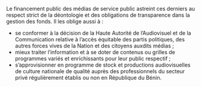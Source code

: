 Le financement public des médias de service public astreint ces derniers au respect strict de la déontologie et des obligations de transparence dans la gestion des fonds. Il les oblige aussi à :
- se conformer à la décision de la Haute Autorité de l’Audiovisuel et de la Communication relative à l’accès équitable des partis politiques, des autres forces vives de la Nation et des citoyens auxdits médias ;
- mieux traiter l’information et à se doter de contenus ou grilles de programmes variés et enrichissants pour leur public respectif ;
- s’approvisionner en programme de stock et productions audiovisuelles de culture nationale de qualité auprès des professionnels du secteur privé régulièrement établis ou non en République du Bénin.